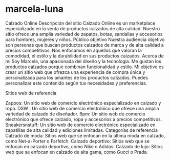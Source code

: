 # marcela-luna

Calzado Online
Descripción del sitio
Calzado Online es un marketplace especializado en la venta de productos calzados de alta calidad. Nuestro sitio ofrece una amplia variedad de zapatos, botas, sandalias y accesorios para hombres, mujeres y niños.
Público objetivo
Nuestra audiencia objetivo son personas que buscan productos calzados de marca y de alta calidad a precios competitivos. Nos enfocamos en aquellos que valoran la comodidad, el estilo y la durabilidad en sus productos calzados.
Acerca de mí
Soy Marcela, una apasionada del diseño y la tecnología. Me gustan los productos calzados porque combinan funcionalidad y estilo. Mi objetivo es crear un sitio web que ofrezca una experiencia de compra única y personalizada para los amantes de los productos calzados.
Puedes personalizar este contenido según tus necesidades y preferencias.

Sitios web de referencia

Zappos: Un sitio web de comercio electrónico especializado en calzado y ropa.
DSW : Un sitio web de comercio electrónico que ofrece una amplia variedad de calzado de diseñador.
6pm: Un sitio web de comercio electrónico que ofrece calzado, ropa y accesorios a precios competitivos.
Sneakersnstuff: Un sitio web de comercio electrónico especializado en zapatillas de alta calidad y ediciones limitadas.
Categorías de referencia
Calzado de moda: Sitios web que se enfocan en la última moda en calzado, como Net-a-Porter o Farfetch.
Calzado deportivo: Sitios web que se enfocan en calzado deportivo, como Nike o Adidas.
Calzado de lujo: Sitios web que se enfocan en calzado de alta gama, como Gucci o Prada.




